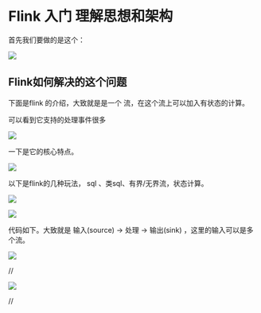 # Flink 入门 理解思想和架构

首先我们要做的是这个：

![](https://zhisheng-blog.oss-cn-hangzhou.aliyuncs.com/images/NyzY5t.jpg)



## Flink如何解决的这个问题

下面是flink 的介绍，大致就是是一个 流，在这个流上可以加入有状态的计算。

可以看到它支持的处理事件很多

![](https://zhisheng-blog.oss-cn-hangzhou.aliyuncs.com/images/WI7lRD.jpg)



一下是它的核心特点。

![](https://zhisheng-blog.oss-cn-hangzhou.aliyuncs.com/images/sMDTgD.jpg)



以下是flink的几种玩法， sql 、类sql、有界/无界流，状态计算。

![](https://zhisheng-blog.oss-cn-hangzhou.aliyuncs.com/images/nJou61.jpg)



![](https://zhisheng-blog.oss-cn-hangzhou.aliyuncs.com/images/ozmU46.jpg)





代码如下。大致就是 输入(source)  ->  处理  -> 输出(sink) ，这里的输入可以是多个流。

![](https://user-gold-cdn.xitu.io/2020/3/13/170d37e9809265da?imageslim)



// 



![](https://zhisheng-blog.oss-cn-hangzhou.aliyuncs.com/images/u3RagR.jpg)





//  

